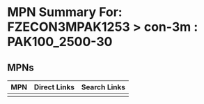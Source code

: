 



# MPN Summary For: FZECON3MPAK1253 > con-3m : PAK100_2500-30

## MPNs
  

|MPN|Direct Links|Search Links|
| :--- | :--- | :--- |
||||

